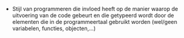 - Stijl van programmeren die invloed heeft op de manier waarop de uitvoering van de code gebeurt en die getypeerd wordt door de elementen die in de programmeertaal gebruikt worden (wel/geen variabelen, functies, objecten,...)